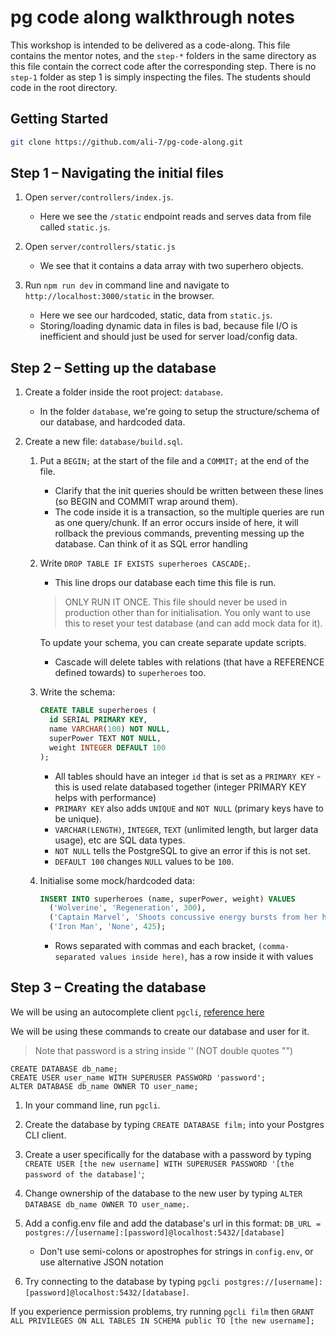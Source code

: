 # pg code along walkthrough notes

This workshop is intended to be delivered as a code-along. This file contains the mentor notes, and the `step-*` folders in the same directory as this file contain the correct code after the corresponding step. There is no `step-1` folder as step 1 is simply inspecting the files. The students should code in the root directory.

## Getting Started
```sh
git clone https://github.com/ali-7/pg-code-along.git
```

## Step 1 – Navigating the initial files
1. Open `server/controllers/index.js`.
    - Here we see the `/static` endpoint reads and serves data from file called `static.js`.

2. Open `server/controllers/static.js`
    - We see that it contains a data array with two superhero objects.

3. Run `npm run dev` in command line and navigate to `http://localhost:3000/static` in the browser.
    - Here we see our hardcoded, static, data from `static.js`.
    - Storing/loading dynamic data in files is bad, because file I/O is inefficient and should just be used for server load/config data.

## Step 2 – Setting up the database
1. Create a folder inside the root project: `database`.
    - In the folder `database`, we're going to setup the structure/schema of our database, and hardcoded data.

2. Create a new file: `database/build.sql`.
    1. Put a `BEGIN;` at the start of the file and a `COMMIT;` at the end of the file.
        - Clarify that the init queries should be written between these lines (so BEGIN and COMMIT wrap around them).
        - The code inside it is a transaction, so the multiple queries are run as one query/chunk. If an error occurs inside of here, it will rollback the previous commands, preventing messing up the database. Can think of it as SQL error handling

    2. Write `DROP TABLE IF EXISTS superheroes CASCADE;`.
        - This line drops our database each time this file is run.
        > ONLY RUN IT ONCE. This file should never be used in production other than for initialisation. You only want to use this to reset your test database (and can add mock data for it).

         To update your schema, you can create separate update scripts.
        - Cascade will delete tables with relations (that have a REFERENCE defined towards) to `superheroes` too.

    3. Write the schema:
        ```sql
        CREATE TABLE superheroes (
          id SERIAL PRIMARY KEY,
          name VARCHAR(100) NOT NULL,
          superPower TEXT NOT NULL,
          weight INTEGER DEFAULT 100
        );
        ```

        - All tables should have an integer `id` that is set as a `PRIMARY KEY` - this is used relate databased together (integer PRIMARY KEY helps with performance)
        - `PRIMARY KEY` also adds `UNIQUE` and `NOT NULL` (primary keys have to be unique).
        - `VARCHAR(LENGTH)`, `INTEGER`, `TEXT` (unlimited length, but larger data usage), etc are SQL data types.
        - `NOT NULL` tells the PostgreSQL to give an error if this is not set.
        - `DEFAULT 100` changes `NULL` values to be `100`.

    4. Initialise some mock/hardcoded data:
        ```sql
        INSERT INTO superheroes (name, superPower, weight) VALUES
          ('Wolverine', 'Regeneration', 300),
          ('Captain Marvel', 'Shoots concussive energy bursts from her hands', 165),
          ('Iron Man', 'None', 425);
        ```

        - Rows separated with commas and each bracket, `(comma-separated values inside here)`, has a row inside it with values

## Step 3 – Creating the database

We will be using an autocomplete client `pgcli`, [reference here](https://github.com/macintoshhelper/learn-sql/blob/master/postgresql/setup.md#bonus---installing-an-autocomplete-client)

We will be using these commands to create our database and user for it.

> Note that password is a string inside '' (NOT double quotes "")

```
CREATE DATABASE db_name;
CREATE USER user_name WITH SUPERUSER PASSWORD 'password';
ALTER DATABASE db_name OWNER TO user_name;
```

1. In your command line, run `pgcli`.

2. Create the database by typing `CREATE DATABASE film;` into your Postgres CLI client.

3. Create a user specifically for the database with a password by typing `CREATE USER [the new username] WITH SUPERUSER PASSWORD '[the password of the database]'`;

4. Change ownership of the database to the new user by typing `ALTER DATABASE db_name OWNER TO user_name;`.

5. Add a config.env file and add the database's url in this format: `DB_URL = postgres://[username]:[password]@localhost:5432/[database]`
    - Don't use semi-colons or apostrophes for strings in `config.env`, or use alternative JSON notation

6. Try connecting to the database by typing `pgcli postgres://[username]:[password]@localhost:5432/[database]`.

If you experience permission problems, try running `pgcli film` then `GRANT ALL PRIVILEGES ON ALL TABLES IN SCHEMA public TO [the new username];`

